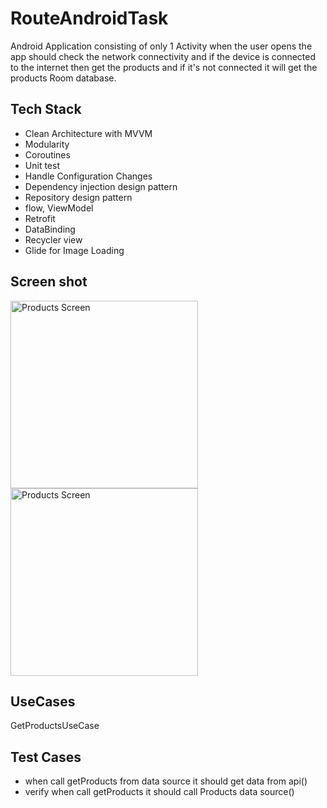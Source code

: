 # RouteAndroidTask
Android Application consisting of only 1 Activity when the user opens the app should check the network connectivity and if the device is connected to the internet then get the products and if it's not connected it will get the products Room database.

## Tech Stack
- Clean Architecture with MVVM
- Modularity
- Coroutines
- Unit test
- Handle Configuration Changes
- Dependency injection design pattern
- Repository design pattern
- flow, ViewModel
- Retrofit
- DataBinding
- Recycler view
- Glide for Image Loading
## Screen shot
<img src="![WhatsApp Image 2024-07-16 at 18 44 26_2effa91f](https://github.com/user-attachments/assets/7ec5cf38-3c59-498e-b826-990df1e457e4)
" alt="Products Screen" width="300"/>
<img src="[WhatsApp Image 2024-07-16 at 18 43 15_36751ad3](https://github.com/user-attachments/assets/a1e1c6f4-09d1-43a0-9cd2-b0cb7501e203)" alt="Products Screen" width="300"/>

## UseCases
GetProductsUseCase
## Test Cases
- when call getProducts from data source it should get data from api()
- verify when call getProducts it should call Products data source()



